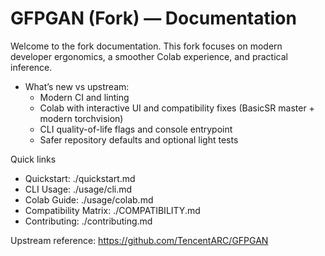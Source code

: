 # GFPGAN (Fork) — Documentation

Welcome to the fork documentation. This fork focuses on modern developer ergonomics, a smoother Colab experience, and practical inference.

- What’s new vs upstream:
  - Modern CI and linting
  - Colab with interactive UI and compatibility fixes (BasicSR master + modern torchvision)
  - CLI quality-of-life flags and console entrypoint
  - Safer repository defaults and optional light tests

Quick links
- Quickstart: ./quickstart.md
- CLI Usage: ./usage/cli.md
- Colab Guide: ./usage/colab.md
- Compatibility Matrix: ./COMPATIBILITY.md
- Contributing: ./contributing.md

Upstream reference: https://github.com/TencentARC/GFPGAN
